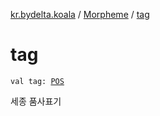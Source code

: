 [kr.bydelta.koala](../index.md) / [Morpheme](index.md) / [tag](./tag.md)

# tag

`val tag: `[`POS`](../-p-o-s/index.md)

세종 품사표기

